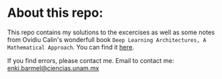 # About this repo:

This repo contains my solutions to the excercises as well as some notes from Ovidiu Calin's wonderfull book `Deep Learning Architectures, A Mathematical Approach`. You can find it [here](https://www.academia.edu/78605175/Deep_Learning_Architectures). 

If you find errors, please contact me.
Email to contact me: enki.barmel@ciencias.unam.mx
